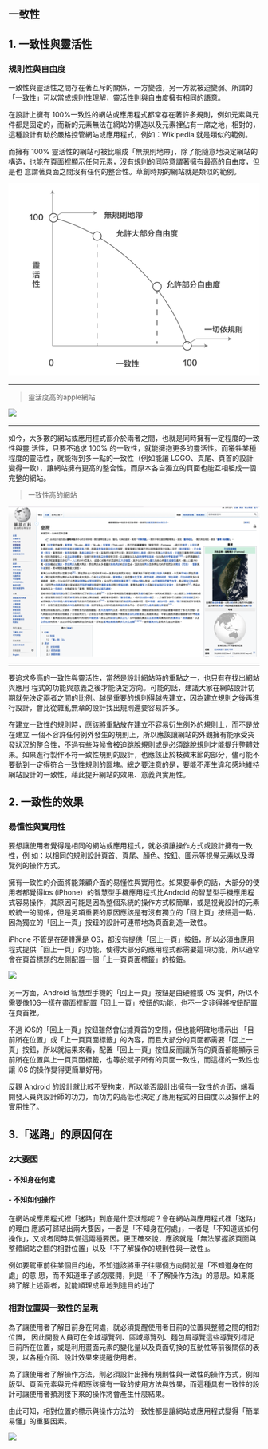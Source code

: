 
## 一致性

## 1. 一致性與靈活性

### 規則性與自由度

一致性與靈活性之間存在著互斥的關係，一方變強，另一方就被迫變弱。所謂的「一致性」可以當成規則性理解，靈活性則與自由度擁有相同的語意。

在設計上擁有 100%一致性的網站或應用程式都常存在著許多規則，例如元素與元件都是固定的，而新的元素無法在網站的構造以及元素裡佔有一席之地，相對的，這種設計有助於嚴格控管網站或應用程式，例如：Wikipedia 就是類似的範例。

而擁有 100% 靈活性的網站可被比喻成「無規則地帶」，除了能隨意地決定網站的構造，也能在頁面裡顯示任何元素，沒有規則的同時意謂著擁有最高的自由度，但是也
意謂著頁面之間沒有任何的整合性。草創時期的網站就是類似的範例。

![](./images/pic31.png)

---

> 靈活度高的apple網站

[![](https://img.youtube.com/vi/gr-R-9-9tzM/1.jpg)](https://youtu.be/gr-R-9-9tzM)

---

如今，大多數的網站或應用程式都介於兩者之間，也就是同時擁有一定程度的一致性與靈
活性，只要不追求 100% 的一致性，就能擁抱更多的靈活性。而犧牲某種程度的靈活性，就能得到多一點的一致性（例如能讓 LOGO、頁尾、頁首的設計變得一致），讓網站擁有更高的整合性，而原本各自獨立的頁面也能互相組成一個完整的網站。

> 一致性高的網站

![](./images/pic32.png)

---

要追求多高的一致性與靈活性，當然是設計網站時的重點之一，也只有在找出網站與應用
程式的功能與意義之後才能決定方向。可能的話，建議大家在網站設計初期就先決定兩者之間的比例。越是重要的規則得越先建立，因為建立規則之後再進行設計，會比從雜亂無章的設計找出規則還要容易許多。



在建立一致性的規則時，應該將重點放在建立不容易衍生例外的規則上，而不是放在建立
一個不容許任何例外發生的規則上，所以應該讓網站的外觀擁有能承受突發狀況的整合性，不過有些時候會被迫跳脫規則或是必須跳脫規則才能提升整體效果。如果進行製作不符一致性規則的設計，也應該止於枝微末節的部分，儘可能不要動到一定得符合一致性規則的區塊。總之要注意的是，要能不產生違和感地維持網站設計的一致性，藉此提升網站的效果、意義與實用性。

## 2. 一致性的效果

### 昜懂性與實用性

要想讓使用者覺得是相同的網站或應用程式，就必須讓操作方式或設計擁有一致性，例
如：以相同的規則設計頁首、頁尾、顏色、按鈕、圖示等視覺元素以及導覽列的操作方式。

擁有一致性的介面將能兼顧介面的易懂性與實用性。如果要舉例的話，大部分的使用者都覺得ios (iPhone）的智慧型手機應用程式比Android 的智慧型手機應用程式容易操作，其原因可能是因為整個系統的操作方式較簡單，或是視覺設計的元素較統一的關係，但是另項重要的原因應該是有沒有獨立的「回上頁」按鈕這一點，因為獨立的「回上一頁」按鈕的設計可連帶地為頁面創造一致性。

iPhone 不管是在硬體還是 OS，都沒有提供「回上一頁」按鈕，所以必須由應用程式提供「回上一頁」的功能，使得大部分的應用程式都需要這項功能，所以通常會在頁首標題的左側配置一個「上一頁頁面標籤」的按鈕。

[![](https://img.youtube.com/vi/LDrNjs_3mGA/1.jpg)](https://youtu.be/LDrNjs_3mGA)

另一方面，Android 智慧型手機的「回上一頁」按鈕是由硬體或 OS 提供，所以不需要像10S一樣在畫面裡配置「回上一頁」按鈕的功能，也不一定非得將按鈕配置在頁首裡。

不過 iOS的「回上一頁」按鈕雖然會佔據頁首的空間，但也能明確地標示出 「目前所在位置」或「上一頁頁面標籤」的內容，而且大部分的頁面都需要「回上一頁」按鈕，所以就結果來看，配置「回上一頁」按鈕反而讓所有的頁面都能顯示目前所在位置與上一頁頁面標籤，也等於賦子所有的頁面一致性，而這樣的一致性也讓 i0S 的操作變得更簡單好用。

反觀 Android 的設計就比較不受拘束，所以能否設計出擁有一致性的介面，端看開發人員與設計師的功力，而功力的高低也決定了應用程式的自由度以及操作上的實用性了。

## 3.「迷路」的原因何在

### 2大要因

#### - 不知身在何處
#### - 不知如何操作

在網站或應用程式裡「迷路」到底是什麼狀態呢？會在網站與應用程式裡「迷路」的理由
應該可歸結出兩大要因，一者是「不知身在何處」，一者是「不知道該如何操作」，又或者同時具備這兩種要因。更正確來說，應該就是「無法掌握該頁面與整體網站之間的相對位置」以及「不了解操作的規則性與一致性」。

例如要駕車前往某個目的地，不知道該將車子往哪個方向開就是「不知道身在何處」的意
思，而不知道車子該怎麼開，則是「不了解操作方法」的意思。如果能夠了解上述兩者，就能順理成章地到達目的地了


### 相對位置與一致性的呈現

為了讓使用者了解目前身在何處，就必須提醒使用者目前的位置與整體之間的相對位置，
因此開發人員可在全域導覽列、區域導覽列、麵包屑導覽這些導覽列標記目前所在位置，或是利用畫面元素的變化量以及頁面切換的互動性等前後關係的表現，以各種介面、設計效果來提醒使用者。

為了讓使用者了解操作方法，則必須設計出擁有規則性與一致性的操作方式，例如版型、頁面元素與元件都應該擁有一致的使用方法與效果，而這種具有一致性的設計可讓使用者預測接下來的操作將會產生什麼結果。

由此可知，相對位置的標示與操作方法的一致性都是讓網站或應用程式變得「簡單易懂」的重要因素。

[![](https://img.youtube.com/vi/cEpDPXUGMLk/1.jpg)](https://youtu.be/cEpDPXUGMLk)




